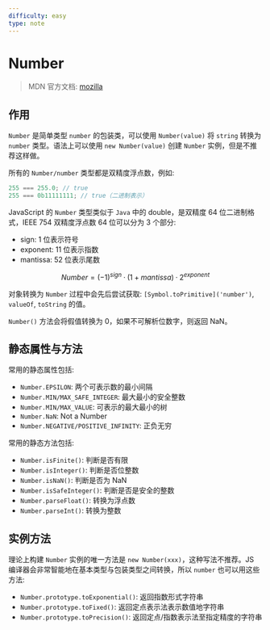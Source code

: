 ```yaml
---
difficulty: easy
type: note
---
```


# Number

> MDN 官方文档: [mozilla](https://developer.mozilla.org/zh-CN/docs/Web/JavaScript/Reference/Global_Objects/Number)

## 作用

`Number` 是简单类型 `number` 的包装类，可以使用 `Number(value)` 将 `string` 转换为 `number` 类型。语法上可以使用 `new Number(value)` 创建  `Number` 实例，但是不推荐这样做。

所有的 `Number/number` 类型都是双精度浮点数，例如:

```js
255 === 255.0; // true
255 === 0b11111111; // true（二进制表示）
```

JavaScript 的 `Number` 类型类似于 `Java` 中的 double，是双精度 64 位二进制格式，IEEE 754 双精度浮点数 64 位可以分为 3 个部分:
- sign: 1 位表示符号
- exponent: 11 位表示指数
- mantissa: 52 位表示尾数

$$Number = (-1)^{sign} · (1+mantissa) · 2^{exponent}$$

对象转换为 `Number` 过程中会先后尝试获取: `[Symbol.toPrimitive]('number')`, `valueOf`, `toString` 的值。

`Number()` 方法会将假值转换为 0，如果不可解析位数字，则返回 NaN。

## 静态属性与方法

常用的静态属性包括:
- `Number.EPSILON`: 两个可表示数的最小间隔
- `Number.MIN/MAX_SAFE_INTEGER`: 最大最小的安全整数
- `Number.MIN/MAX_VALUE`: 可表示的最大最小的树
- `Number.NaN`: Not a Number
- `Number.NEGATIVE/POSITIVE_INFINITY`: 正负无穷

常用的静态方法包括:
- `Number.isFinite()`: 判断是否有限
- `Number.isInteger()`: 判断是否位整数
- `Number.isNaN()`: 判断是否为 NaN
- `Number.isSafeInteger()`: 判断是否是安全的整数
- `Number.parseFloat()`: 转换为浮点数
- `Number.parseInt()`: 转换为整数

## 实例方法

理论上构建 `Number` 实例的唯一方法是 `new Number(xxx)`，这种写法不推荐。JS 编译器会非常智能地在基本类型与包装类型之间转换，所以 `number` 也可以用这些方法:
- `Number.prototype.toExponential()`: 返回指数形式字符串
- `Number.prototype.toFixed()`: 返回定点表示法表示数值地字符串
- `Number.prototype.toPrecision()`: 返回定点/指数表示法至指定精度的字符串